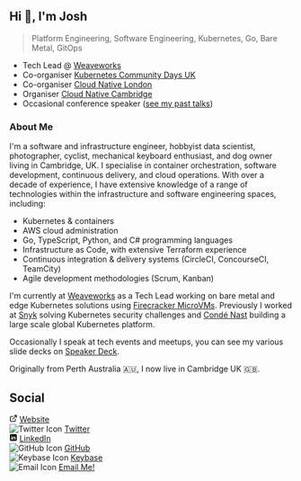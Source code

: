 ## Hi 👋, I'm Josh

> Platform Engineering, Software Engineering, Kubernetes, Go, Bare Metal, GitOps

- Tech Lead @ [Weaveworks](https://weave.works)
- Co-organiser [Kubernetes Community Days UK](https://community.cncf.io/events/details/cncf-kcd-uk-presents-kubernetes-community-days-uk-2021/)
- Co-organiser [Cloud Native London](https://cloudnativelon.com)
- Organiser [Cloud Native Cambridge](https://www.meetup.com/Cloud-Native-Cambridge/)
- Occasional conference speaker ([see my past talks](https://speakerdeck.com/jmickey))

### About Me

I'm a software and infrastructure engineer, hobbyist data scientist, photographer, cyclist, mechanical keyboard enthusiast, and dog owner living in Cambridge, UK. I specialise in container orchestration, software development, continuous delivery, and cloud operations. With over a decade of experience, I have extensive knowledge of a range of technologies within the infrastructure and software engineering spaces, including:

* Kubernetes & containers
* AWS cloud administration
* Go, TypeScript, Python, and C# programming languages
* Infrastructure as Code, with extensive Terraform experience
* Continuous integration & delivery systems (CircleCI, ConcourseCI, TeamCity)
* Agile development methodologies (Scrum, Kanban)

I'm currently at [Weaveworks](https://weave.works) as a Tech Lead working on bare metal and edge Kubernetes solutions using [Firecracker MicroVMs](https://firecracker-microvm.github.io/). Previously I worked at [Snyk](https://snyk.io) solving Kubernetes security challenges and [Condé Nast](https://condenast.com) building a large scale global Kubernetes platform.

Occasionally I speak at tech events and meetups, you can see my various slide decks on [Speaker Deck](https://speakerdeck.com/jmickey).

Originally from Perth Australia 🇦🇺, I now live in Cambridge UK 🇬🇧.

## Social

<img src="https://raw.githubusercontent.com/feathericons/feather/3c64e93543fab6befab54c3abd013dd8db52509e/icons/external-link.svg?sanitize=true" width="14" height="14" alt="Website Link"> [Website](https://mickey.dev/)  
<img src="https://raw.githubusercontent.com/simple-icons/simple-icons/4777fda38034a26366f36d7edaedf3a53a134d59/icons/twitter.svg?sanitize=true" width="14" height="14" alt="Twitter Icon"> [Twitter](https://mickey.dev/twitter)  
<img src="https://raw.githubusercontent.com/simple-icons/simple-icons/4777fda38034a26366f36d7edaedf3a53a134d59/icons/linkedin.svg?sanitize=true" width="14" height="14" alt="LinkedIn Icon"> [LinkedIn](https://mickey.dev/linkedin)  
<img src="https://raw.githubusercontent.com/simple-icons/simple-icons/4777fda38034a26366f36d7edaedf3a53a134d59/icons/github.svg?sanitize=true" width="14" height="14" alt="GitHub Icon"> [GitHub](https://mickey.dev/github)  
<img src="https://raw.githubusercontent.com/simple-icons/simple-icons/4777fda38034a26366f36d7edaedf3a53a134d59/icons/keybase.svg?sanitize=true" width="14" height="14" alt="Keybase Icon"> [Keybase](https://mickey.dev/keybase)  
<img src="https://raw.githubusercontent.com/simple-icons/simple-icons/4777fda38034a26366f36d7edaedf3a53a134d59/icons/mail-dot-ru.svg?sanitize=true" width="14" height="14" alt="Email Icon"> [Email Me!](mailto:j@mickey.dev)
